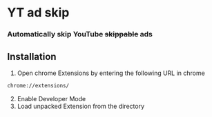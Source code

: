 
# YT ad skip ###

### Automatically skip YouTube ~~skippable~~ ads

## Installation

1. Open chrome Extensions by entering the following URL in chrome

```bash
chrome://extensions/
```

2. Enable Developer Mode
3. Load unpacked Extension from the directory
